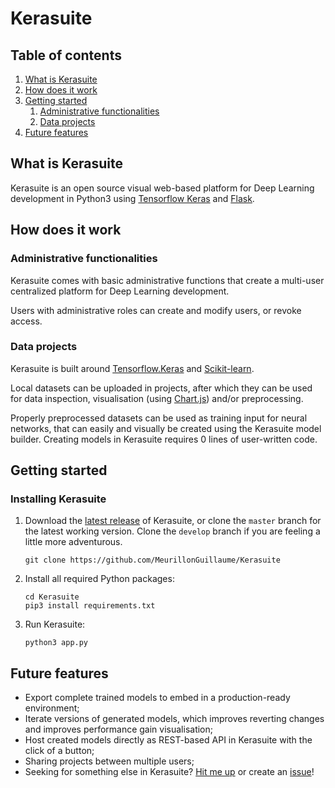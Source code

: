 # Kerasuite

## Table of contents

1. [What is Kerasuite](#what-is-kerasuite)
2. [How does it work](#how-does-it-work)
3. [Getting started](#getting-started)
    1. [Administrative functionalities](#administrative-functionalities)
    2. [Data projects](#data-projects)
4. [Future features](#future-features)

## What is Kerasuite

Kerasuite is an open source visual web-based platform for Deep Learning development in Python3 using [Tensorflow Keras](https://github.com/tensorflow/tensorflow) and [Flask](https://github.com/pallets/flask).

## How does it work

### Administrative functionalities

Kerasuite comes with basic administrative functions that create a multi-user centralized platform for Deep Learning development.

Users with administrative roles can create and modify users, or revoke access.

### Data projects

Kerasuite is built around [Tensorflow.Keras](https://www.tensorflow.org/api_docs/python/tf/keras) and [Scikit-learn](https://scikit-learn.org/stable/).

Local datasets can be uploaded in projects, after which they can be used for data inspection, visualisation (using [Chart.js](https://www.chartjs.org/)) and/or preprocessing.

Properly preprocessed datasets can be used as training input for neural networks, that can easily and visually be created using the Kerasuite model builder. Creating models in Kerasuite requires 0 lines of user-written code.

## Getting started

### Installing Kerasuite

1. Download the [latest release](https://github.com/MeurillonGuillaume/Kerasuite/releases) of Kerasuite, or clone the `master` branch for the latest working version. Clone the `develop` branch if you are feeling a little more adventurous.
    ```shell script
    git clone https://github.com/MeurillonGuillaume/Kerasuite
    ```
2. Install all required Python packages:
    ```shell script
    cd Kerasuite
    pip3 install requirements.txt
    ```
3. Run Kerasuite:
    ```shell script
    python3 app.py
    ```

## Future features

- Export complete trained models to embed in a production-ready environment;
- Iterate versions of generated models, which improves reverting changes and improves performance gain visualisation;
- Host created models directly as REST-based API in Kerasuite with the click of a button;
- Sharing projects between multiple users;
- Seeking for something else in Kerasuite? [Hit me up](mailto://guillaume.meurillon@hotmail.com) or create an [issue](https://github.com/MeurillonGuillaume/Kerasuite/issues)!
 